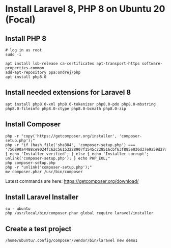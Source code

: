 # Install Laravel 8, PHP 8 on Ubuntu 20 (Focal)

## Install PHP 8

```
# log in as root
sudo -i

apt install lsb-release ca-certificates apt-transport-https software-properties-common
add-apt-repository ppa:ondrej/php
apt install php8.0
```

## Install needed extensions for Laravel 8

```
apt install php8.0-xml php8.0-tokenizer php8.0-pdo php8.0-mbstring php8.0-fileinfo php8.0-ctype php8.0-bcmath php8.0-zip
```

## Install Composer

```
php -r "copy('https://getcomposer.org/installer', 'composer-setup.php');"
php -r "if (hash_file('sha384', 'composer-setup.php') === '756890a4488ce9024fc62c56153228907f1545c228516cbf63f885e036d37e9a59d27d63f46af1d4d07ee0f76181c7d3') { echo 'Installer verified'; } else { echo 'Installer corrupt'; unlink('composer-setup.php'); } echo PHP_EOL;"
php composer-setup.php
php -r "unlink('composer-setup.php');"
mv composer.phar /usr/bin/composer
```

Latest commands are here: https://getcomposer.org/download/

## Install Laravel Installer

```
su - ubuntu
php /usr/local/bin/composer.phar global require laravel/installer
```

## Create a test project

```
/home/ubuntu/.config/composer/vendor/bin/laravel new demo1
```
